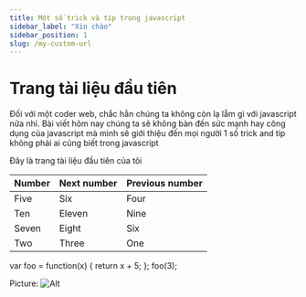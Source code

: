 ```yaml
---
title: Một số trick và tip trong javascript
sidebar_label: "Xin chào"
sidebar_position: 1
slug: /my-custom-url
---
```


# Trang tài liệu đầu tiên

Đối với một coder web, chắc hẳn chúng ta không còn lạ lẫm gì với javascript nữa nhỉ. Bài viết hôm nay chúng ta sẽ không bàn đến sức mạnh hay công dụng của javascript mà mình sẽ giới thiệu đến mọi người 1 số trick and tip không phải ai cũng biết trong javascript

<!--truncate-->


Đây là trang tài liệu đầu tiên của tôi


| Number | Next number | Previous number |
| :----- | :---------- | :-------------- |
| Five   | Six         | Four            |
| Ten    | Eleven      | Nine            |
| Seven  | Eight       | Six             |
| Two    | Three       | One             |

var foo = function(x) {
  return x + 5;
};
foo(3);

Picture: ![Alt](https://i.imgur.com/nhzMtLm.png)
